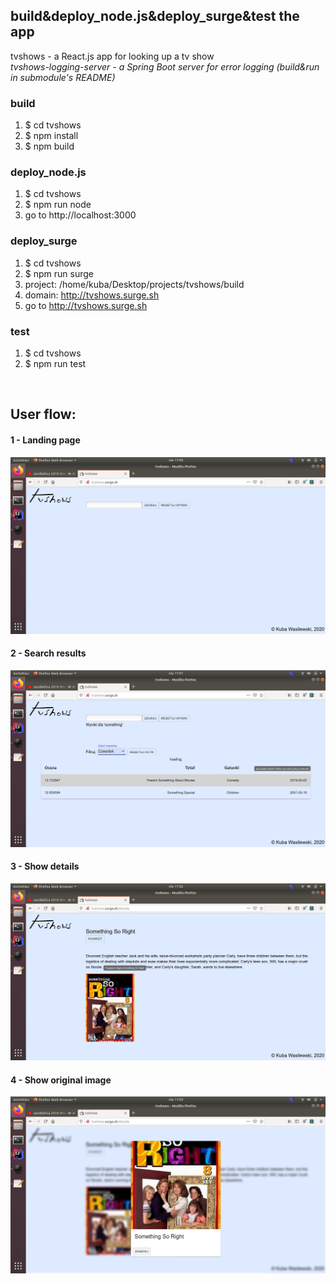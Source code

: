## build&deploy_node.js&deploy_surge&test the app
tvshows - a React.js app for looking up a tv show<br>
*tvshows-logging-server - a Spring Boot server for error logging (build&run in submodule's README)*<br>

### build
1. $ cd tvshows<br>
2. $ npm install<br>
3. $ npm build<br>

### deploy_node.js
1. $ cd tvshows<br>
2. $ npm run node<br>
3. go to http://localhost:3000<br>

### deploy_surge
1. $ cd tvshows<br>
2. $ npm run surge<br>
3. project: /home/kuba/Desktop/projects/tvshows/build<br>
4. domain: http://tvshows.surge.sh<br>
5. go to http://tvshows.surge.sh<br>

### test
1. $ cd tvshows<br>
2. $ npm run test<br>
<br>

## User flow:
#### 1 - Landing page
![alt text](https://raw.githubusercontent.com/k-wasilewski/tvshows/master/screenshots/1landing_page.png)

#### 2 - Search results
![alt text](https://raw.githubusercontent.com/k-wasilewski/tvshows/master/screenshots/2results.png)

#### 3 - Show details
![alt text](https://raw.githubusercontent.com/k-wasilewski/tvshows/master/screenshots/3details.png)

#### 4 - Show original image
![alt text](https://raw.githubusercontent.com/k-wasilewski/tvshows/master/screenshots/4original_img.png)

